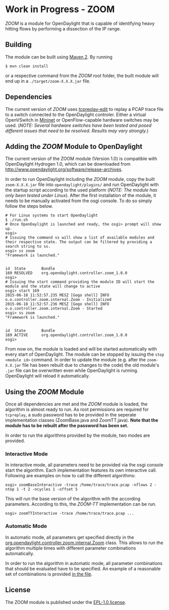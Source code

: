 # Work in Progress - ZOOM

*ZOOM* is a module for OpenDaylight that is capable of identifying heavy hitting flows by performing a dissection of the IP range.

## Building
The module can be built using [Maven 2](https://maven.apache.org/).
By running

```console
$ mvn clean install
```

or a respective command from the *ZOOM* root folder, the built module will end up in a `./target/zoom-X.X.X.jar` file.

## Dependencies
The current version of *ZOOM* uses [tcpreplay-edit](https://github.com/appneta/tcpreplay) to replay a PCAP trace file to a switch connected to the OpenDaylight controler. Either a virtual OpenVSwitch in [Mininet](https://github.com/mininet/mininet/) or OpenFlow-capable hardware switches may be used. (_NOTE: Several hardware switches have been tested and posed different issues that need to be resolved. Results may vary strongly._)

## Adding the *ZOOM* Module to OpenDaylight
The current version of the ZOOM module (Version 1.0) is compatible with OpenDaylight Hydrogen 1.0, which can be downloaded from http://www.opendaylight.org/software/release-archives.

In order to run OpenDaylight including the *ZOOM* module, copy the built `zoom-X.X.X.jar` file into `opendaylight/plugins/` and run OpenDaylight with the startup script according to the used platform (_NOTE: The module has only been tested under Linux_). After the first installation of the module, it needs to be manually activated from the osgi console. To do so simply follow the steps below.

```console
# For Linux systems to start OpenDaylight
$ ./run.sh
# Once OpenDaylight is launched and ready, the osgi> prompt will show up.
osgi> 
# Issuing the command ss will show a list of available modules and their respective state. The output can be filtered by providing a search string to ss.
osgi> ss zoom
"Framework is launched."


id	State       Bundle
169	RESOLVED    org.opendaylight.controller.zoom_1.0.0
osgi>
# Issuing the start command providing the module ID will start the module and the state will change to active
osgi> start 169
2015-06-18 11:52:57.235 MESZ [Gogo shell] INFO  o.o.controller.zoom.internal.Zoom - Initialized
2015-06-18 11:52:57.236 MESZ [Gogo shell] INFO  o.o.controller.zoom.internal.Zoom - Started
osgi> ss zoom
"Framework is launched."


id	State       Bundle
169	ACTIVE      org.opendaylight.controller.zoom_1.0.0
osgi>
```

From now on, the module is loaded and will be started automatically with every start of OpenDaylight. The module can be stopped by issuing the `stop <module id>` command. In order to update the module (e.g. after the `zoom-X.X.jar` file has been rebuilt due to changes to the code) the old module's `.jar` file can be overwritten even while OpenDaylight is running. OpenDaylight will reload it automatically. 

## Using the *ZOOM* Module
Once all dependencies are met and the *ZOOM* module is loaded, the algorithm is almost ready to run.
As root permissions are required for `tcpreplay`, a sudo password has to be provided in the seperate implementation classes (ZoomBase.java and ZoomTT.java). **Note that the module has to be rebuilt after the password has been set.**

In order to run the algorithms provided by the module, two modes are provided.

### Interactive Mode
In interactive mode, all parameters need to be provided via the osgi console start the algorithm. Each implementation features its own interactive call. Following are examples on how to call the different algorithms:

```console
osgi> zoomBaseInteractive -trace /home/trace/trace.pcap -nflows 2 -ntop 1 -t 2 -ncycles 1 -offset 5
```

This will run the base version of the algorithm with the according parameters. According to this, the *ZOOM-TT* implementation can be run.

```console
osgi> zoomTTInteractive -trace /home/trace/trace.pcap ...
```

### Automatic Mode
In automatic mode, all parameters get specified directly in the [org.opendaylight.controller.zoom.internal.Zoom](https://github.com/lsinfo3/zoom-odl/blob/58c2fd0a44feec265fd4a554e97dced8581ffad6/src/main/java/org/opendaylight/controller/zoom/internal/Zoom.java#L133-L191) class. This allows to run the algorithm multiple times with different parameter combinations automatically.

In order to run the algorithm in automatic mode, all parameter combinations that should be evaluated have to be specified. An example of a reasonable set of combinations is provided [in the file](https://github.com/lsinfo3/zoom-odl/blob/58c2fd0a44feec265fd4a554e97dced8581ffad6/src/main/java/org/opendaylight/controller/zoom/internal/Zoom.java#L133-L191).

## License

The ZOOM module is published under the [EPL-1.0 license](https://www.eclipse.org/legal/epl-v10.html).

